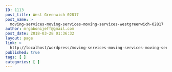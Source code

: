 ```yaml
---
ID: 1113
post_title: West Greenwich 02817
post_name: >
  moving-services-moving-services-moving-services-westgreenwich-02817
author: mrgabonijeff@gmail.com
post_date: 2018-03-28 01:36:32
layout: page
link: >
  http://localhost/wordpress/moving-services-moving-services-moving-services-westgreenwich-02817/
published: true
tags: [ ]
categories: [ ]
---
```

